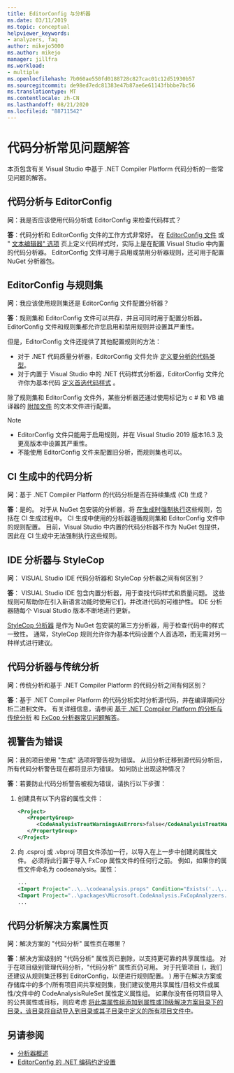 ```yaml
---
title: EditorConfig 与分析器
ms.date: 03/11/2019
ms.topic: conceptual
helpviewer_keywords:
- analyzers, faq
author: mikejo5000
ms.author: mikejo
manager: jillfra
ms.workload:
- multiple
ms.openlocfilehash: 7b060ae550fd0188728c827cac01c12d51930b57
ms.sourcegitcommit: de98ed7edc81383e47b87ae6e61143fbbbe7bc56
ms.translationtype: MT
ms.contentlocale: zh-CN
ms.lasthandoff: 08/21/2020
ms.locfileid: "88711542"
---
```

# <a name="code-analysis-faq"></a>代码分析常见问题解答

本页包含有关 Visual Studio 中基于 .NET Compiler Platform 代码分析的一些常见问题的解答。

## <a name="code-analysis-versus-editorconfig"></a>代码分析与 EditorConfig

**问**：我是否应该使用代码分析或 EditorConfig 来检查代码样式？

**答**：代码分析和 EditorConfig 文件的工作方式非常好。 在 [EditorConfig 文件](../ide/editorconfig-code-style-settings-reference.md) 或 " [文本编辑器" 选项](../ide/code-styles-and-code-cleanup.md) 页上定义代码样式时，实际上是在配置 Visual Studio 中内置的代码分析器。 EditorConfig 文件可用于启用或禁用分析器规则，还可用于配置 NuGet 分析器包。

## <a name="editorconfig-versus-rule-sets"></a>EditorConfig 与规则集

**问**：我应该使用规则集还是 EditorConfig 文件配置分析器？

**答**：规则集和 EditorConfig 文件可以共存，并且可同时用于配置分析器。 EditorConfig 文件和规则集都允许您启用和禁用规则并设置其严重性。

但是，EditorConfig 文件还提供了其他配置规则的方法：

- 对于 .NET 代码质量分析器，EditorConfig 文件允许 [定义要分析的代码类型](fxcop-analyzer-options.md)。
- 对于内置于 Visual Studio 中的 .NET 代码样式分析器，EditorConfig 文件允许你为基本代码 [定义首选代码样式](../ide/editorconfig-code-style-settings-reference.md) 。

除了规则集和 EditorConfig 文件外，某些分析器还通过使用标记为 c # 和 VB 编译器的 [附加文件](../ide/build-actions.md#build-action-values) 的文本文件进行配置。

> [!NOTE]
> - EditorConfig 文件只能用于启用规则，并在 Visual Studio 2019 版本16.3 及更高版本中设置其严重性。
> - 不能使用 EditorConfig 文件来配置旧分析，而规则集也可以。

## <a name="code-analysis-in-ci-builds"></a>CI 生成中的代码分析

**问**：基于 .NET Compiler Platform 的代码分析是否在持续集成 (CI) 生成？

**答**：是的。 对于从 NuGet 包安装的分析器，将 [在生成时强制执行](roslyn-analyzers-overview.md#build-errors)这些规则，包括在 CI 生成过程中。 CI 生成中使用的分析器遵循规则集和 EditorConfig 文件中的规则配置。 目前，Visual Studio 中内置的代码分析器不作为 NuGet 包提供，因此在 CI 生成中无法强制执行这些规则。

## <a name="ide-analyzers-versus-stylecop"></a>IDE 分析器与 StyleCop

**问**： VISUAL Studio IDE 代码分析器和 StyleCop 分析器之间有何区别？

**答**： VISUAL Studio IDE 包含内置分析器，用于查找代码样式和质量问题。 这些规则可帮助你在引入新语言功能时使用它们，并改进代码的可维护性。 IDE 分析器随每个 Visual Studio 版本不断地进行更新。

[StyleCop 分析器](https://github.com/DotNetAnalyzers/StyleCopAnalyzers) 是作为 NuGet 包安装的第三方分析器，用于检查代码中的样式一致性。 通常，StyleCop 规则允许你为基本代码设置个人首选项，而无需对另一种样式进行建议。

## <a name="code-analyzers-versus-legacy-analysis"></a>代码分析器与传统分析

**问**：传统分析和基于 .NET Compiler Platform 的代码分析之间有何区别？

**答**：基于 .NET Compiler Platform 的代码分析实时分析源代码，并在编译期间分析二进制文件。 有关详细信息，请参阅 [基于 .NET Compiler Platform 的分析与传统分析](roslyn-analyzers-overview.md#source-code-analysis-versus-legacy-analysis) 和 [FxCop 分析器常见问题解答](fxcop-analyzers-faq.md)。

## <a name="treat-warnings-as-errors"></a>视警告为错误

**问**：我的项目使用 "生成" 选项将警告视为错误。 从旧分析迁移到源代码分析后，所有代码分析警告现在都将显示为错误。 如何防止出现这种情况？

**答**：若要防止代码分析警告被视为错误，请执行以下步骤：

  1. 创建具有以下内容的属性文件：

     ```xml
     <Project>
        <PropertyGroup>
           <CodeAnalysisTreatWarningsAsErrors>false</CodeAnalysisTreatWarningsAsErrors>
        </PropertyGroup>
     </Project>
     ```

  2. 向 .csproj 或 .vbproj 项目文件添加一行，以导入在上一步中创建的属性文件。 必须将此行置于导入 FxCop 属性文件的任何行之前。 例如，如果你的属性文件命名为 codeanalysis。属性：

     ```xml
     ...
     <Import Project="..\..\codeanalysis.props" Condition="Exists('..\..\codeanalysis.props')" />
     <Import Project="..\packages\Microsoft.CodeAnalysis.FxCopAnalyzers.2.6.5\build\Microsoft.CodeAnalysis.FxCopAnalyzers.props" Condition="Exists('..\packages\Microsoft.CodeAnalysis.FxCopAnalyzers.2.6.5\build\Microsoft.CodeAnalysis.FxCopAnalyzers.props')" />
     ...
     ```

## <a name="code-analysis-solution-property-page"></a>代码分析解决方案属性页

**问**：解决方案的 "代码分析" 属性页在哪里？

**答**：解决方案级别的 "代码分析" 属性页已删除，以支持更可靠的共享属性组。 对于在项目级别管理代码分析，"代码分析" 属性页仍可用。 对于托管项目 (，我们还建议从规则集迁移到 EditorConfig，以便进行规则配置。 ) 用于在解决方案或存储库中的多个/所有项目间共享规则集，我们建议使用共享属性/目标文件或属性/文件中的 CodeAnalysisRuleSet 属性定义属性组。 如果你没有任何项目导入的公共属性或目标，则应考虑 [将此类属性组添加到属性或顶级解决方案目录下的目录，该目录将自动导入到目录或其子目录中定义的所有项目文件中](https://docs.microsoft.com/visualstudio/msbuild/customize-your-build?directorybuildprops-and-directorybuildtargets)。

## <a name="see-also"></a>另请参阅

- [分析器概述](roslyn-analyzers-overview.md)
- [EditorConfig 的 .NET 编码约定设置](../ide/editorconfig-code-style-settings-reference.md)
